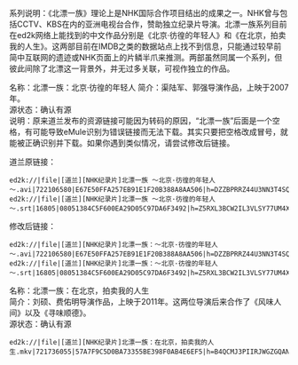 系列说明：《北漂一族》理论上是NHK国际合作项目结出的成果之一。NHK曾与包括CCTV、KBS在内的亚洲电视台合作，赞助独立纪录片导演。北漂一族系列目前在ed2k网络上能找到的中文作品分别是《北京·彷徨的年轻人》和《在北京，拍卖我的人生》。这两部目前在IMDB之类的数据站点上找不到信息，只能通过较早前简中互联网的遗迹或NHK页面上的片鳞半爪来推测。两部虽然同属一个系列，但彼此间除了北漂这一背景外，并无过多关联，可视作独立的作品。

名称：北漂一族：北京·彷徨的年轻人 
简介：渠陆军、郭强导演作品，上映于2007年。  
源状态：确认有源  
说明：原来道兰发布的资源链接可能因为转码的原因，“北漂一族”后面是一个空格，有可能导致eMule识别为错误链接而无法下载。其实只要把空格改成冒号，就能被正确识别并下载。如果你遇到类似情况，请尝试修改后链接。

道兰原链接：
```
ed2k://|file|[道兰][NHK纪录片]北漂一族 ～北京·彷徨的年轻人～.avi|722106580|E67E50FFA257EB91E1F20B388A8AA506|h=DZZBPRRZ44U3NN3T4SQSTNXOGTTFCQST|/
ed2k://|file|[道兰][NHK纪录片]北漂一族 ～北京·彷徨的年轻人～.srt|16805|08051384C5F600EA29D05C97DA6F3492|h=Z5RXL3BCW2IL3VLSY77UM4X6JZ5HJ2S6|/
```
修改后链接：
```
ed2k://|file|[道兰][NHK纪录片]北漂一族：～北京·彷徨的年轻人～.avi|722106580|E67E50FFA257EB91E1F20B388A8AA506|h=DZZBPRRZ44U3NN3T4SQSTNXOGTTFCQST|/
ed2k://|file|[道兰][NHK纪录片]北漂一族：～北京·彷徨的年轻人～.srt|16805|08051384C5F600EA29D05C97DA6F3492|h=Z5RXL3BCW2IL3VLSY77UM4X6JZ5HJ2S6|/
```
名称：北漂一族：在北京，拍卖我的人生  
简介：刘硕、费佑明导演作品，上映于2011年。这两位导演后来合作了《风味人间》以及《寻味顺德》。  
源状态：确认有源
```
ed2k://|file|[道兰][NHK纪录片]北漂一族：在北京，拍卖我的人生.mkv|721736055|57A7F9C5D0BA73355BE398F0AB4E6EF5|h=B4QCMJ3PIIRJWGZGQANBCBK2JKKYAM45|/
```
